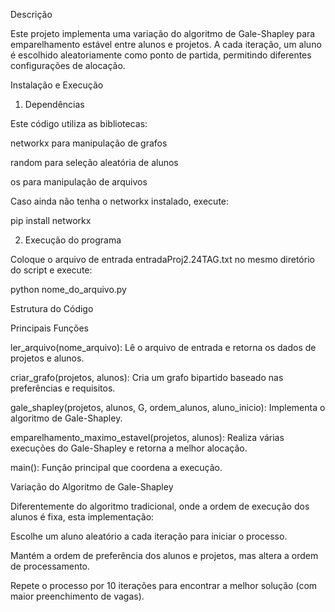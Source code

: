 Descrição

Este projeto implementa uma variação do algoritmo de Gale-Shapley para emparelhamento estável entre alunos e projetos. A cada iteração, um aluno é escolhido aleatoriamente como ponto de partida, permitindo diferentes configurações de alocação.

Instalação e Execução

1. Dependências

Este código utiliza as bibliotecas:

networkx para manipulação de grafos

random para seleção aleatória de alunos

os para manipulação de arquivos

Caso ainda não tenha o networkx instalado, execute:

pip install networkx

2. Execução do programa

Coloque o arquivo de entrada entradaProj2.24TAG.txt no mesmo diretório do script e execute:

python nome_do_arquivo.py

Estrutura do Código

Principais Funções

ler_arquivo(nome_arquivo): Lê o arquivo de entrada e retorna os dados de projetos e alunos.

criar_grafo(projetos, alunos): Cria um grafo bipartido baseado nas preferências e requisitos.

gale_shapley(projetos, alunos, G, ordem_alunos, aluno_inicio): Implementa o algoritmo de Gale-Shapley.

emparelhamento_maximo_estavel(projetos, alunos): Realiza várias execuções do Gale-Shapley e retorna a melhor alocação.

main(): Função principal que coordena a execução.

Variação do Algoritmo de Gale-Shapley

Diferentemente do algoritmo tradicional, onde a ordem de execução dos alunos é fixa, esta implementação:

Escolhe um aluno aleatório a cada iteração para iniciar o processo.

Mantém a ordem de preferência dos alunos e projetos, mas altera a ordem de processamento.

Repete o processo por 10 iterações para encontrar a melhor solução (com maior preenchimento de vagas).